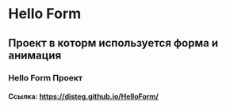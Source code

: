 # Hello Form

## Проект в которм используется форма и анимация

### Hello Form Проект 
#### Ссылка: https://disteg.github.io/HelloForm/
